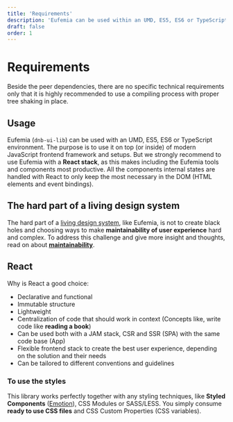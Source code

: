 ```yaml
---
title: 'Requirements'
description: 'Eufemia can be used within an UMD, ES5, ES6 or TypeScript environment. The purpose is to use it on top (or inside) of modern JavaScript frontend framework and setups.'
draft: false
order: 1
---
```


# Requirements

Beside the peer dependencies, there are no specific technical requirements only that it is highly recommended to use a compiling process with proper tree shaking in place.

## Usage

Eufemia (`dnb-ui-lib`) can be used with an UMD, ES5, ES6 or TypeScript environment. The purpose is to use it on top (or inside) of modern JavaScript frontend framework and setups. But we strongly recommend to use Eufemia with a **React stack**, as this makes including the Eufemia tools and components most productive. All the components internal states are handled with React to only keep the most necessary in the DOM (HTML elements and event bindings).

## The hard part of a living design system

The hard part of a [living design system](/uilib/getting-started/living-system), like Eufemia, is not to create black holes and choosing ways to make **maintainability of user experience** hard and complex. To address this challenge and give more insight and thoughts, read on about [**maintainability**](/uilib/getting-started/maintainability).

## React

Why is React a good choice:

- Declarative and functional
- Immutable structure
- Lightweight
- Centralization of code that should work in context (Concepts like, write code like **reading a book**)
- Can be used both with a JAM stack, CSR and SSR (SPA) with the same code base (App)
- Flexible frontend stack to create the best user experience, depending on the solution and their needs
- Can be tailored to different conventions and guidelines

### To use the styles

This library works perfectly together with any styling techniques, like **Styled Components** ([Emotion](https://emotion.sh)), CSS Modules or SASS/LESS. You simply consume **ready to use CSS files** and CSS Custom Properties (CSS variables).
